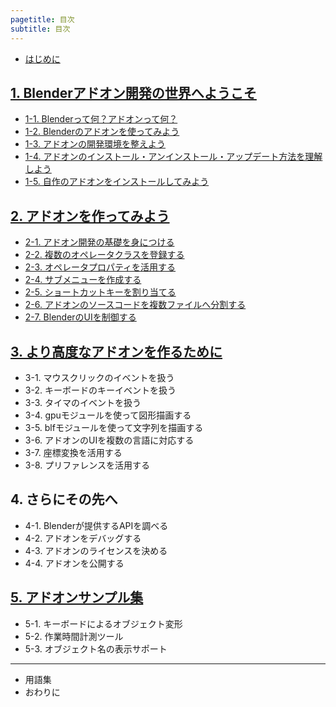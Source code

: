 ```yaml
---
pagetitle: 目次
subtitle: 目次
---
```



* [はじめに](html/chapter_00/00_Introduction.html)


## [1. Blenderアドオン開発の世界へようこそ](html/chapter_01/index.html)

* [1-1. Blenderって何？アドオンって何？](html/chapter_01/01_What_is_Blender_What_is_Add-on.html)
* [1-2. Blenderのアドオンを使ってみよう](html/chapter_01/02_Use_Blender_Add-on.html)
* [1-3. アドオンの開発環境を整えよう](html/chapter_01/03_Prepare_Add-on_development_environment.html)
* [1-4. アドオンのインストール・アンインストール・アップデート方法を理解しよう](html/chapter_01/04_Understand_Install_Uninstall_Update_Add-on.html)
* [1-5. 自作のアドオンをインストールしてみよう](html/chapter_01/05_Install_own_Add-on.html)


## [2. アドオンを作ってみよう](html/chapter_02/index.html)

* [2-1. アドオン開発の基礎を身につける](html/chapter_02/01_Basic_of_Add-on_Development.html)
* [2-2. 複数のオペレータクラスを登録する](html/chapter_02/02_Register_Multiple_Operation_Classes.html)
* [2-3. オペレータプロパティを活用する](html/chapter_02/03_Use_Operator_Property.html)
* [2-4. サブメニューを作成する](html/chapter_02/04_Create_Sub-menu.html)
* [2-5. ショートカットキーを割り当てる](html/chapter_02/05_Allocate_Shortcut_Keys.html)
* [2-6. アドオンのソースコードを複数ファイルへ分割する](html/chapter_02/06_Divide_Add-on_Source_into_Multiple_Files.html)
* [2-7. BlenderのUIを制御する](html/chapter_02/07_Control_Blender_UI.html)


## [3. より高度なアドオンを作るために](html/chapter_03/index.html)

* 3-1. マウスクリックのイベントを扱う
* 3-2. キーボードのキーイベントを扱う
* 3-3. タイマのイベントを扱う
* 3-4. gpuモジュールを使って図形描画する
* 3-5. blfモジュールを使って文字列を描画する
* 3-6. アドオンのUIを複数の言語に対応する
* 3-7. 座標変換を活用する
* 3-8. プリファレンスを活用する


## 4. さらにその先へ

* 4-1. Blenderが提供するAPIを調べる
* 4-2. アドオンをデバッグする
* 4-3. アドオンのライセンスを決める
* 4-4. アドオンを公開する


## [5. アドオンサンプル集](html/chapter_05/index.html)

* 5-1. キーボードによるオブジェクト変形
* 5-2. 作業時間計測ツール
* 5-3. オブジェクト名の表示サポート

---

* 用語集
* おわりに
